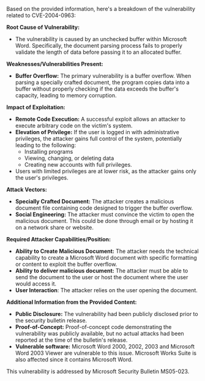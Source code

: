 Based on the provided information, here's a breakdown of the vulnerability related to CVE-2004-0963:

**Root Cause of Vulnerability:**

*   The vulnerability is caused by an unchecked buffer within Microsoft Word. Specifically, the document parsing process fails to properly validate the length of data before passing it to an allocated buffer.

**Weaknesses/Vulnerabilities Present:**

*   **Buffer Overflow:** The primary vulnerability is a buffer overflow. When parsing a specially crafted document, the program copies data into a buffer without properly checking if the data exceeds the buffer's capacity, leading to memory corruption.

**Impact of Exploitation:**

*   **Remote Code Execution:** A successful exploit allows an attacker to execute arbitrary code on the victim's system.
*   **Elevation of Privilege:** If the user is logged in with administrative privileges, the attacker gains full control of the system, potentially leading to the following:
    *   Installing programs
    *   Viewing, changing, or deleting data
    *   Creating new accounts with full privileges.
* Users with limited privileges are at lower risk, as the attacker gains only the user's privileges.

**Attack Vectors:**

*   **Specially Crafted Document:** The attacker creates a malicious document file containing code designed to trigger the buffer overflow.
*   **Social Engineering:** The attacker must convince the victim to open the malicious document. This could be done through email or by hosting it on a network share or website.

**Required Attacker Capabilities/Position:**

*   **Ability to Create Malicious Document:** The attacker needs the technical capability to create a Microsoft Word document with specific formatting or content to exploit the buffer overflow.
*   **Ability to deliver malicious document:** The attacker must be able to send the document to the user or host the document where the user would access it.
*   **User Interaction**: The attacker relies on the user opening the document.

**Additional Information from the Provided Content:**

*   **Public Disclosure:** The vulnerability had been publicly disclosed prior to the security bulletin release.
*   **Proof-of-Concept:** Proof-of-concept code demonstrating the vulnerability was publicly available, but no actual attacks had been reported at the time of the bulletin's release.
*  **Vulnerable software:** Microsoft Word 2000, 2002, 2003 and Microsoft Word 2003 Viewer are vulnerable to this issue. Microsoft Works Suite is also affected since it contains Microsoft Word.

This vulnerability is addressed by Microsoft Security Bulletin MS05-023.